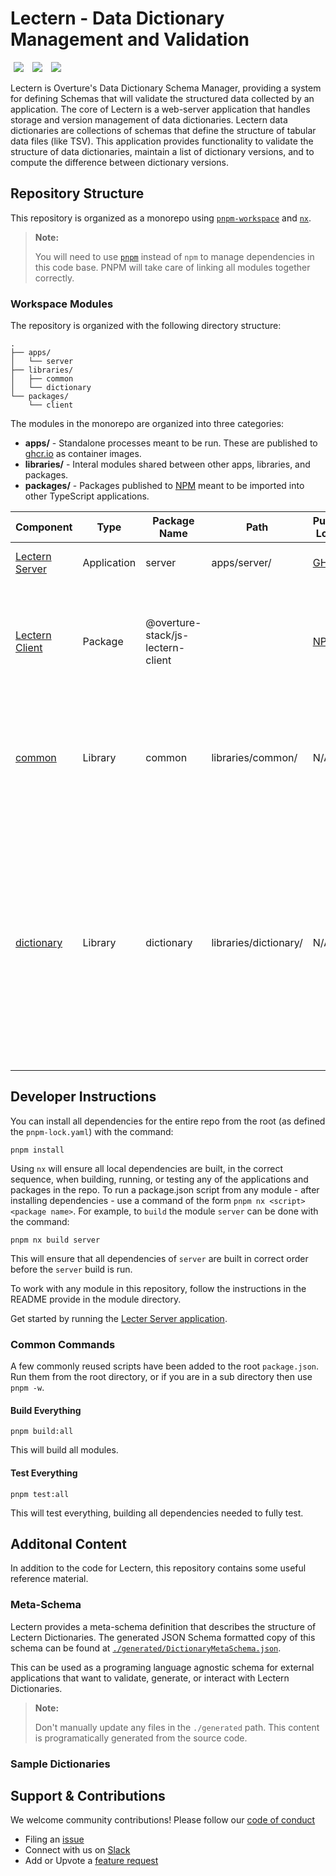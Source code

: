 # Lectern - Data Dictionary Management and Validation

[<img hspace="5" src="https://img.shields.io/badge/chat--with--developers-slack-blue?style=for-the-badge">](http://slack.overture.bio)
[<img hspace="5" src="https://img.shields.io/badge/License-AGPL--3.0-blue?style=for-the-badge">](https://github.com/overture-stack/lectern/blob/develop/LICENSE)
[<img hspace="5" src="https://img.shields.io/badge/Code%20of%20Conduct-2.1-blue?style=for-the-badge">](CODE_OF_CONDUCT.md)


Lectern is Overture's Data Dictionary Schema Manager, providing a system for defining Schemas that will validate the structured data collected by an application. The core of Lectern is a web-server application that handles storage and version management of data dictionaries. Lectern data dictionaries are collections of  schemas that define the structure of tabular data files (like TSV). This application provides functionality to validate the structure of data dictionaries, maintain a list of dictionary versions, and to compute the difference between dictionary versions.

## Repository Structure

This repository is organized as a monorepo using [`pnpm-workspace`](https://pnpm.io/workspaces) and [`nx`](https://nx.dev/). 

> **Note:**
> 
> You will need to use [`pnpm`](https://pnpm.io/installation) instead of `npm` to manage dependencies in this code base. PNPM will take care of linking all modules together correctly.

### Workspace Modules

The repository is organized with the following directory structure:

```
.
├── apps/
│   └── server 
├── libraries/
│   ├── common
│   └── dictionary
└── packages/
    └── client
```

The modules in the monorepo are organized into three categories:

   * __apps/__ - Standalone processes meant to be run. These are published to [ghcr.io](https://ghcr.io) as container images.
   * __libraries/__ - Interal modules shared between other apps, libraries, and packages.
   * __packages/__ - Packages published to [NPM](https://npmjs.com) meant to be imported into other TypeScript applications.

| Component                           | Type        | Package Name                   | Path                  | Published Location                                                       | Description                                                                                   |
| ----------------------------------- | ----------- | ------------------------------ | --------------------- | ------------------------------------------------------------------------ | --------------------------------------------------------------------------------------------- |
| [Lectern Server](apps/server/README.md)       | Application | server                         | apps/server/          | [GHCR](https://github.com/overture-stack/lectern/pkgs/container/lectern) | Lectern Server web application.                                                               |
| [Lectern Client](https://github.com/overture-stack/js-lectern-client)  | Package     | @overture-stack/js-lectern-client |      | [NPM](https://www.npmjs.com/package/@overturebio-stack/lectern-client)   | TypeScript Client to interact with Lectern Server and perform data validation.                           |
| [common](libraries/common/README.md) | Library     | common                     | libraries/common/ | N/A                                                                      | Non-specific but commonly reusable utilities. Includes shared Error classes. |
| [dictionary](libraries/dictionary/README.md) | Library     | dictionary                     | libraries/dictionary/ | N/A                                                                      | Dictionary meta-schema definition, includes TS types, and Zod schemas. This also exports all utilities for getting the diff of two dictionaries, and for validating data records with a Dictionary. |

## Developer Instructions

You can install all dependencies for the entire repo from the root (as defined  the `pnpm-lock.yaml`) with the command:

`pnpm install`

Using `nx` will ensure all local dependencies are built, in the correct sequence, when building, running, or testing any of the applications and packages in the repo. To run a package.json script from any module - after installing dependencies - use a command of the form `pnpm nx <script> <package name>`. For example, to `build` the module `server` can be done with the command:

`pnpm nx build server`

This will ensure that all dependencies of `server` are built in correct order before the `server` build is run.

To work with any module in this repository, follow the instructions in the README provide in the module directory.

Get started by running the [Lecter Server application](apps/server/README.md).

### Common Commands

A few commonly reused scripts have been added to the root `package.json`. Run them from the root directory, or if you are in a sub directory then use `pnpm -w`.
#### Build Everything

`pnpm build:all`

This will build all modules.

#### Test Everything

`pnpm test:all`

This will test everything, building all dependencies needed to fully test.

## Additonal Content

In addition to the code for Lectern, this repository contains some useful reference material.

### Meta-Schema

Lectern provides a meta-schema definition that describes the structure of Lectern Dictionaries. The generated JSON Schema formatted copy of this schema can be found at [`./generated/DictionaryMetaSchema.json`](./generated/DictionaryMetaSchema.json).

This can be used as a programing language agnostic schema for external applications that want to validate, generate, or interact with Lectern Dictionaries.

> **Note:**
>
> Don't manually update any files in the `./generated` path. This content is programatically generated from the source code.

### Sample Dictionaries



## Support & Contributions

We welcome community contributions! Please follow our [code of conduct](./code_of_conduct.md)

- Filing an [issue](https://github.com/overture-stack/ego/issues)
- Connect with us on [Slack](http://slack.overture.bio)
- Add or Upvote a [feature request](https://github.com/overture-stack/ego/issues?q=is%3Aopen+is%3Aissue+label%3Anew-feature)
